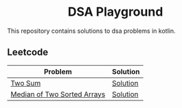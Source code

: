 <h1 align="center">DSA Playground</h1>

This repository contains solutions to dsa problems in kotlin.

## Leetcode

| Problem | Solution |
| --- | --- |
| [Two Sum](https://leetcode.com/problems/two-sum/) | [Solution](https://github.com/hardiksachan/dsa-playground/blob/main/src/main/kotlin/com/example/leetcode/two_sum/Solution.kt) |
| [Median of Two Sorted Arrays](https://leetcode.com/problems/median-of-two-sorted-arrays/) | [Solution](https://github.com/hardiksachan/dsa-playground/blob/main/src/main/kotlin/com/example/leetcode/median_of_two_sorted_arrays/Solution.kt) |
